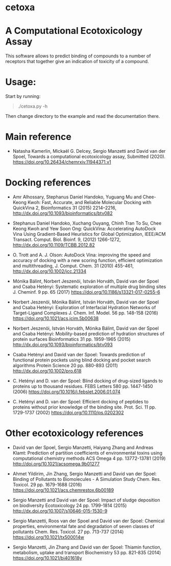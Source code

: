 # cetoxa
A Computational Ecotoxicology Assay
===================================

This software allows to predict binding of compounds to a number of
receptors that together give an indication of toxicity of a compound.

Usage:
======

Start by running:

> ./cetoxa.py -h

Then change directory to the example and read the documentation there.

Main reference
==============
+ Natasha Kamerlin, Mickaël G. Delcey, Sergio Manzetti and David van
  der Spoel, Towards a computational ecotoxicology assay, Submitted
  (2020). https://doi.org/10.26434/chemrxiv.11944371.v1

Docking references
==================
+ Amr Alhossary, Stephanus Daniel Handoko, Yuguang Mu and Chee-Keong Kwoh: Fast, Accurate, and Reliable Molecular Docking with QuickVina 2,  Bioinformatics 31 (2015) 2214–2216, http://dx.doi.org/10.1093/bioinformatics/btv082  

+ Stephanus Daniel Handoko, Xuchang Ouyang, Chinh Tran To Su, Chee Keong Kwoh and Yew Soon Ong: QuickVina: Accelerating AutoDock Vina Using Gradient-Based Heuristics for Global Optimization, IEEE/ACM Transact. Comput. Biol. Bioinf. 9, (2012) 1266-1272, http://dx.doi.org/10.1109/TCBB.2012.82 

+ O. Trott and A. J. Olson: AutoDock Vina: improving the speed and accuracy of docking with a new scoring function, efficient optimization and multithreading, J. Comput. Chem. 31 (2010) 455-461, http://dx.doi.org/10.1002/jcc.21334

+ Mónika Bálint, Norbert Jeszenöi, István Horváth, David van der Spoel and Csaba Hetényi: Systematic exploration of multiple drug binding sites J. Cheminf. 9 pp. 65 (2017) https://doi.org/10.1186/s13321-017-0255-6

+ Norbert Jeszenöi, Mónika Bálint, István Horváth, David van der Spoel and Csaba Hetényi: Exploration of Interfacial Hydration Networks of Target-Ligand Complexes J. Chem. Inf. Model. 56 pp. 148-158 (2016) https://doi.org/10.1021/acs.jcim.5b00638

+ Norbert Jeszenöi, István Horváth, Mónika Bálint, David van der Spoel and Csaba Hetényi: Mobility-based prediction of hydration structures of protein surfaces Bioinformatics 31 pp. 1959-1965 (2015) http://dx.doi.org/10.1093/bioinformatics/btv093

+ Csaba Hetényi and David van der Spoel: Towards prediction of functional protein pockets using blind docking and pocket search algorithms Protein Science 20 pp. 880-893 (2011) http://dx.doi.org/10.1002/pro.618

+ C. Hetényi and D. van der Spoel: Blind docking of drug-sized ligands to proteins up to thousand residues. FEBS Letters 580 pp. 1447-1450 (2006) https://doi.org/10.1016/j.febslet.2006.01.074

+ C. Hetényi and D. van der Spoel: Efficient docking of peptides to proteins without prior knowledge of the binding site. Prot. Sci. 11 pp. 1729-1737 (2002) https://doi.org/10.1110/ps.0202302

Other ecotoxicology references
==============================
+ David van der Spoel, Sergio Manzetti, Haiyang Zhang and Andreas Klamt: Prediction of partition coefficients of environmental toxins using computational chemistry methods ACS Omega 4 pp. 13772-13781 (2019) http://doi.org/10.1021/acsomega.9b01277

+ Ahmet Yildirim, Jin Zhang, Sergio Manzetti and David van der Spoel: Binding of Pollutants to Biomolecules - A Simulation Study Chem. Res. Toxicol. 29 pp. 1679-1688 (2016) https://doi.org/10.1021/acs.chemrestox.6b00189

+ Sergio Manzetti and David van der Spoel: Impact of sludge deposition on biodiversity Ecotoxicology 24 pp. 1799-1814 (2015) http://dx.doi.org/10.1007/s10646-015-1530-9

+ Sergio Manzetti, Roos van der Spoel and David van der Spoel: Chemical properties, environmental fate and degradation of seven classes of pollutants Chem. Res. Toxicol. 27 pp. 713-737 (2014) https://doi.org/10.1021/tx500014w

+ Sergio Manzetti, Jin Zhang and David van der Spoel: Thiamin function, metabolism, uptake and transport Biochemistry 53 pp. 821-835 (2014) https://doi.org/10.1021/bi401618y

